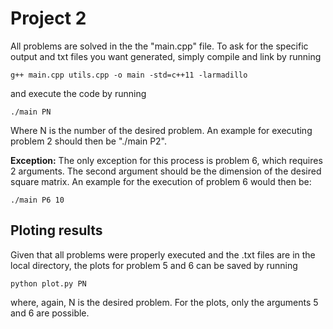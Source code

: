 # Project 2

All problems are solved in the the "main.cpp" file. To ask for the specific output and txt files you want generated, simply compile and link by running

```
g++ main.cpp utils.cpp -o main -std=c++11 -larmadillo  
```
and execute the code by running 
```
./main PN
```
Where N is the number of the desired problem. An example for executing problem 2 should then be  "./main P2".

**Exception:** 
The only exception for this process is problem 6, which requires 2 arguments. The second argument should be the dimension of the desired square matrix. An example for the execution of problem 6 would then be:

```
./main P6 10
```

## Ploting results
Given that all problems were properly executed and the .txt files are in the local directory, the plots for problem 5 and 6 can be saved by running

```
python plot.py PN
```

where, again, N is the desired problem. For the plots, only the arguments 5 and 6 are possible.


